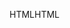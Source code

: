 <span data-ttu-id="53c58-101">HTML</span><span class="sxs-lookup"><span data-stu-id="53c58-101">HTML</span></span>